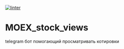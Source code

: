 [![linter](https://github.com/K0Hb/MOEX_stock_views/blob/main/.github/workflows/linter.svg)](https://github.com/K0Hb/MOEX_stock_views/blob/main/.github/workflows/linter.yaml)

# MOEX_stock_views


telegram бот помогающий просматривать котировки 
